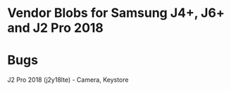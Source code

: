 # Vendor Blobs for Samsung J4+, J6+ and J2 Pro 2018

# Bugs
J2 Pro 2018 (j2y18lte) - Camera, Keystore
